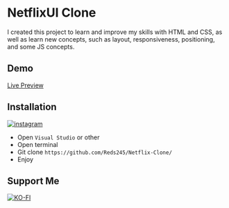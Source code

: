 
# NetflixUI Clone

I created this project to learn and improve my skills with HTML and CSS, as well as learn new concepts, such as layout, responsiveness, positioning, and some JS concepts.

<h2>Demo</h2>

[Live Preview](https://reds245.github.io/Netflix-Clone/)

<h2>Installation</h2>

[![instagram](https://img.shields.io/badge/run_in_replit-191919?style=for-the-badge&logo=replit&logoColor=ff8200)](https://replit.com/@reds8899/Responsive-Instagram-UI-Clone)


* Open ``Visual Studio`` or other
* Open terminal
* Git clone ``https://github.com/Reds245/Netflix-Clone/``
* Enjoy

<h2>Support Me</h2>

[![KO-FI](https://img.shields.io/badge/Support_me-B80000?style=for-the-badge&logo=ko-fi&logoColor=white)](https://Ko-fi.com/reds245)

